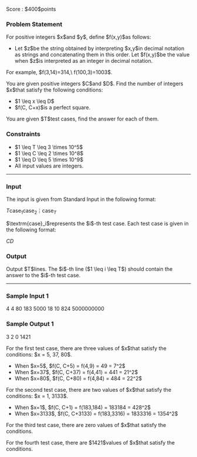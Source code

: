 
<div>

<span>

<span>

<p>
Score : $400$points
</p>

<div>

<section>

### **Problem Statement**

<p>
For positive integers $x$and $y$, define $f(x,y)$as follows:
</p>

<ul>

<li>
Let $z$be the string obtained by interpreting $x,y$in decimal notation as strings and concatenating them in this order. Let $f(x,y)$be the value when $z$is interpreted as an integer in decimal notation.
</li>

</ul>

<p>
For example, $f(3,14)=314,\ f(100,3)=1003$.
</p>

<p>
You are given positive integers $C$and $D$. Find the number of integers $x$that satisfy the following conditions:
</p>

<ul>

<li>
$1 \leq x \leq D$
</li>

<li>
$f(C, C+x)$is a perfect square.
</li>

</ul>

<p>
You are given $T$test cases, find the answer for each of them.
</p>

</section>

</div>

<div>

<section>

### **Constraints**

<ul>

<li>
$1 \leq T \leq 3 \times 10^5$
</li>

<li>
$1 \leq C \leq 2 \times 10^8$
</li>

<li>
$1 \leq D \leq 5 \times 10^9$
</li>

<li>
All input values are integers.
</li>

</ul>

</section>

</div>

---

<div>

<div>

<section>

### **Input**

<p>
The input is given from Standard Input in the following format:
</p>

<div>

$T$$\textrm{case}_1$$\textrm{case}_2$$\vdots$$\textrm{case}_T$
</div>

<p>
$\textrm{case}_i$represents the $i$-th test case. Each test case is given in the following format:
</p>

<div>

$C$$D$
</div>

</section>

</div>

<div>

<section>

### **Output**

<p>
Output $T$lines. The $i$-th line ($1 \leq i \leq T$) should contain the answer to the $i$-th test case.
</p>

</section>

</div>

</div>

---

<div>

<section>

### **Sample Input 1**

<div>

4
4 80
183 5000
18 10
824 5000000000

</div>

</section>

</div>

<div>

<section>

### **Sample Output 1**

<div>

3
2
0
1421

</div>

<p>
For the first test case, there are three values of $x$that satisfy the conditions: $x = 5, 37, 80$.
</p>

<ul>

<li>
When $x=5$, $f(C, C+5) = f(4,9) = 49 = 7^2$
</li>

<li>
When $x=37$, $f(C, C+37) = f(4,41) = 441 = 21^2$
</li>

<li>
When $x=80$, $f(C, C+80) = f(4,84) = 484 = 22^2$
</li>

</ul>

<p>
For the second test case, there are two values of $x$that satisfy the conditions: $x = 1, 3133$.
</p>

<ul>

<li>
When $x=1$, $f(C, C+1) = f(183,184) = 183184 = 428^2$
</li>

<li>
When $x=3133$, $f(C, C+3133) = f(183,3316) = 1833316 = 1354^2$
</li>

</ul>

<p>
For the third test case, there are zero values of $x$that satisfy the conditions.
</p>

<p>
For the fourth test case, there are $1421$values of $x$that satisfy the conditions.
</p>

</section>

</div>

</span>

</span>

</div>
